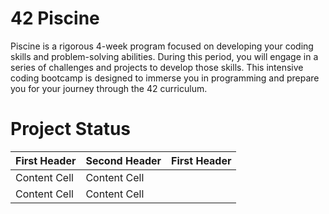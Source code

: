 # 42 Piscine
Piscine is a rigorous 4-week program focused on developing your coding skills and problem-solving abilities. During this period, you will engage in a series of challenges and projects to develop those skills.
This intensive coding bootcamp is designed to immerse you in programming and prepare you for your journey through the 42 curriculum.

# Project Status
| First Header  | Second Header | First Header  |
| ------------- | ------------- | ------------- |
| Content Cell  | Content Cell  | 
| Content Cell  | Content Cell  |
